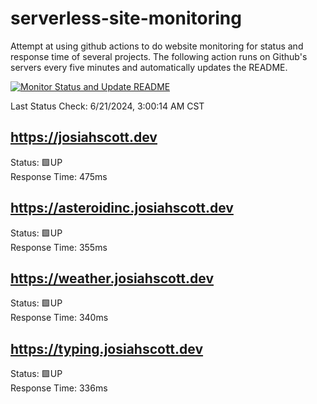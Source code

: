 # serverless-site-monitoring
Attempt at using github actions to do website monitoring for status and response time of several projects. The following action runs on Github's servers every five minutes and automatically updates the README.  

[![Monitor Status and Update README](https://github.com/JosiahSco/serverless-site-monitoring/actions/workflows/monitor.yaml/badge.svg)](https://github.com/JosiahSco/serverless-site-monitoring/actions/workflows/monitor.yaml)

Last Status Check: 6/21/2024, 3:00:14 AM CST

## https://josiahscott.dev
Status: 🟩UP  
Response Time: 475ms

## https://asteroidinc.josiahscott.dev
Status: 🟩UP  
Response Time: 355ms

## https://weather.josiahscott.dev
Status: 🟩UP  
Response Time: 340ms

## https://typing.josiahscott.dev
Status: 🟩UP  
Response Time: 336ms

